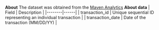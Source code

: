 **About**
The dataset was obtained from the [Maven Analytics](https://mavenanalytics.io/data-playground?order=date_added%2Cdesc&search=Coffee%20Shop%20Sales)
**About data**
| Field    | Description |
|--------|------|
| transaction_id    | Unique sequential ID representing an individual transaction  |
| transaction_date    | Date of the transaction (MM/DD/YY)   |

